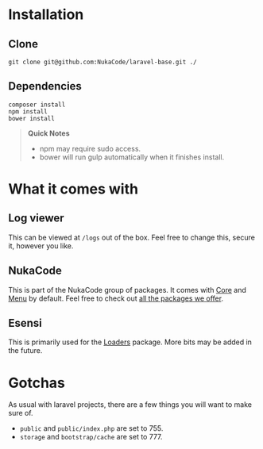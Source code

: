 # Installation

## Clone

`git clone git@github.com:NukaCode/laravel-base.git ./`

## Dependencies

```
composer install
npm install
bower install
```

> **Quick Notes**
>
> * npm may require sudo access.
> * bower will run gulp automatically when it finishes install.

# What it comes with

## Log viewer

This can be viewed at `/logs` out of the box.  Feel free to change this, secure it, however you like.

## NukaCode

This is part of the NukaCode group of packages.  It comes with [Core](https://github.com/NukaCode/core) and
[Menu](https://github.com/NukaCode/menu) by default.  Feel free to check out [all the packages we offer](https://github.com/NukaCode).

## Esensi

This is primarily used for the [Loaders](https://github.com/esensi/loaders) package.  More bits may be added in the future.

# Gotchas

As usual with laravel projects, there are a few things you will want to make sure of.

* `public` and `public/index.php` are set to 755.
* `storage` and `bootstrap/cache` are set to 777.
